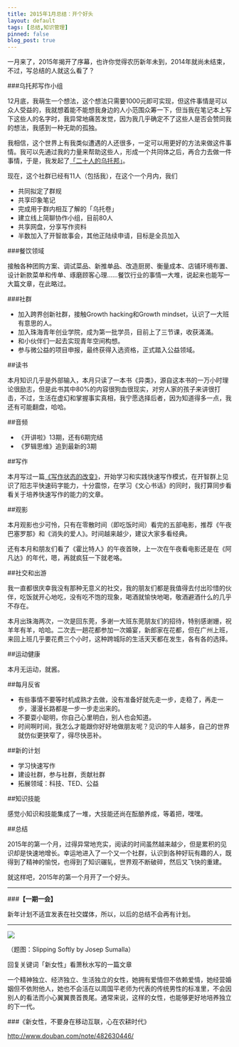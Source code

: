 ```yaml
---
title: 2015年1月总结：开个好头
layout: default
tags: [总结,知识管理]
pinned: false
blog_post: true
---
```


一月来了，2015年揭开了序幕，也许你觉得农历新年未到，2014年就尚未结束，不过，写总结的人就这么看了？

###乌托邦写作小组

12月底，我萌生一个想法，这个想法只需要1000元即可实现，但这件事情是可以众人受益的，我就想着能不能想我身边的人小范围众筹一下，但当我在笔记本上写下这些人的名字时，我异常地痛苦发觉，因为我几乎确定不了这些人是否会赞同我的想法，我感到一种无助的孤独。

我相信，这个世界上有我类似遭遇的人还很多，一定可以用更好的方法来做这件事情。我可以先通过我的力量来帮助这些人，形成一个共同体之后，再合力去做一件事情，于是，我发起了[「二十人的乌托邦」](http://www.jianshu.com/p/582b911697cd)。

现在，这个社群已经有11人（包括我），在这个一个月内，我们

- 共同拟定了群规
- 共享印象笔记
- 完成用于群内相互了解的「乌托卷」
- 建立线上简聊协作小组，目前80人
- 共享网盘，分享写作资料
- 半数加入了开智故事会，其他正陆续申请，目标是全员加入


###餐饮领域

接触各种团购方案、调试菜品、新推单品、改造厨房、衡量成本、店铺环境布置、设计新款菜单和传单、琢磨顾客心理……餐饮行业的事情一大堆，说起来也能写一大篇文章，在此略过。

###社群

- 加入跨界创新社群，接触Growth hacking和Growth mindset，认识了一大班有意思的人。
- 加入珠海青年创业学院，成为第一批学员，目前上了三节课，收获滿滿。
- 和小伙伴们一起去实现青年空间构想。
- 参与微公益的项目申报，最终获得入选资格，正式踏入公益领域。

##读书

本月知识几乎是外部输入，本月只读了一本书《异类》，源自这本书的一万小时理论很励志，但是此书其中80%的内容很狗血很现实，对穷人家的孩子来讲很打击，不过，生活在虚幻和掌握事实真相，我宁愿选择后者，因为知道得多一点，我还有可能翻盘，哈哈。

##音频

- 《开讲啦》13期，还有6期完结
- 《罗辑思维》追到最新的3期


##写作

本月写过一篇[《写作状态的改变》](http://cnfeat.com/2015/01/22/2015-01-22-write-change/)，开始学习和实践快速写作模式，在开智群上见识了阳志平快速码字能力，十分震惊，在学习《文心书话》的同时，我打算同步看看关于培养快速写作的能力的文章。

##观影

本月观影也少可怜，只有在零散时间（即吃饭时间）看完的五部电影，推荐《午夜巴塞罗那》和《消失的爱人》。时间越来越少，建议大家多看经典。

还有本月和朋友们看了《霍比特人》的午夜首映，上一次在午夜看电影还是在《阿凡达》的年代，嗯，再就疯狂一下就老咯。

##社交和出游

我一直都很庆幸我没有那种无意义的社交，我的朋友们都是我值得去付出珍惜的伙伴，吃饭就开心地吃，没有吃不饱的现象，喝酒就愉快地喝，敬酒避酒什么的几乎不存在。

本月出珠海两次，一次是回东莞，多谢一大班东莞朋友们的招待，特别感谢姗，祝羊年有羊，哈哈。二次去一趟花都参加一次婚宴，新郎家在花都，但在广州上班，来回上班几乎要花费三个小时，这种跨城际的生活天天都在发生，各有各的选择。

##运动健康

本月无运动，就酱。

##每月反省

- 有些事情不要等时机成熟才去做，没有准备好就先走一步，走稳了，再走一步，漫漫长路都是一步一步走出来的。
- 不要耍小聪明，你自己心里明白，别人也会知道。
- 时间啊时间，我怎么才能跟你好好地做朋友呢？见识的牛人越多，自己的世界就仿似更狭窄了，得尽快恶补。

##新的计划

- 学习快速写作
- 建设社群，参与社群，贡献社群
- 拓展领域：科技、TED、公益

##知识技能

感觉小知识和技能集成了一堆，大技能还尚在酝酿养成，等着把，嘿嘿。

##总结

2015年的第一个月，过得异常地充实，阅读的时间虽然越来越少，但是累积的见识却是快速地增长。幸运地进入了一个又一个社群，认识到各种好玩有趣的人，既得到了精神的愉悦，也得到了知识碾轧，世界观不断破碎，然后又飞快的重建。

就这样吧，2015年的第一个月开了一个好头。

---

###**【一期一会】**

新年计划不适宜发表在社交媒体，所以，以后的总结不会再有计划。


----


![](http://7d9mjz.com1.z0.glb.clouddn.com/2014-12-15.jpg)

（题图：Slipping Softly by Josep Sumalla）

回复关键词「新女性」看萧秋水写的一篇文章

一个精神独立、经济独立、生活独立的女性，她拥有爱情但不依赖爱情，她经营婚姻但不依附他人，她也不会活在以周国平老师为代表的传统男性的标准里，不会因别人的看法而小心翼翼畏首畏尾。通常来说，这样的女性，也能够更好地培养独立的下一代。


###《新女性，不要身在移动互联，心在农耕时代》

http://www.douban.com/note/482630446/

